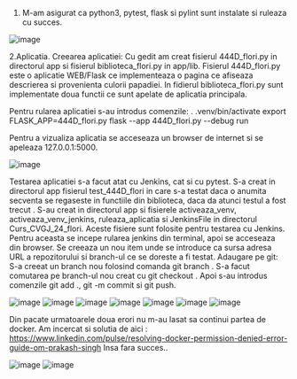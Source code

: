 1. M-am asigurat ca python3, pytest, flask si pylint sunt instalate si ruleaza cu succes. 

![image](https://github.com/StateAnelice/Curs_CVGJ_24_flori/blob/devel/Marius_Dutu/ss1.png)

2.Aplicatia.
Creearea aplicatiei: Cu gedit am creat fisierul 444D_flori.py in directorul app si fisierul biblioteca_flori.py in app/lib. 
Fisierul 444D_flori.py este o aplicatie WEB/Flask ce implementeaza o pagina ce afiseaza descrierea si provenienta culorii papadiei. 
In fidierul biblioteca_flori.py sunt implementate doua functii ce sunt apelate de aplicatia principala. 

Pentru rularea aplicatiei s-au introdus comenzile: 
    . .venv/bin/activate 
    export FLASK_APP=444D_flori.py 
    flask --app 444D_flori.py --debug run 

Pentru a vizualiza aplicatia se acceseaza un browser de internet si se apeleaza 127.0.0.1:5000.

![image](https://github.com/StateAnelice/Curs_CVGJ_24_flori/blob/devel/Marius_Dutu/run.png)

Testarea aplicatiei s-a facut atat cu Jenkins, cat si cu pytest. S-a creat in directorul app fisierul test_444D_flori in care s-a testat daca o anumita secventa se regaseste in functiile din biblioteca, daca da atunci testul a fost trecut . S-au creat in directorul app si fisierele activeaza_venv, activeaza_venv_jenkins, ruleaza_aplicatia si JenkinsFile in directorul Curs_CVGJ_24_flori. Aceste fisiere sunt folosite pentru testarea cu Jenkins. Pentru aceasta se incepe rularea jenkins din terminal, apoi se acceseaza din browser. Se creeaza un nou item unde se introduce ca sursa adresa URL a repozitorului si branch-ul ce se doreste a fi testat.
Adaugare pe git: S-a creeat un branch nou folosind comanda git branch . S-a facut comutarea pe branch-ul nou creat cu git checkout . Apoi s-au introdus comenzile git add ., git -m commit si git push.

![image](https://github.com/StateAnelice/Curs_CVGJ_24_flori/blob/devel/Marius_Dutu/ss2.png)
![image](https://github.com/StateAnelice/Curs_CVGJ_24_flori/blob/devel/Marius_Dutu/ss3.png)
![image](https://github.com/StateAnelice/Curs_CVGJ_24_flori/blob/devel/Marius_Dutu/ss4.png)
![image](https://github.com/StateAnelice/Curs_CVGJ_24_flori/blob/devel/Marius_Dutu/ss5.png)
![image](https://github.com/StateAnelice/Curs_CVGJ_24_flori/blob/devel/Marius_Dutu/ss6.png)
![image](https://github.com/StateAnelice/Curs_CVGJ_24_flori/blob/devel/Marius_Dutu/ss7.png)
![image](https://github.com/StateAnelice/Curs_CVGJ_24_flori/blob/devel/Marius_Dutu/ss8.png)

Din pacate urmatoarele doua erori nu m-au lasat sa continui partea de docker.
Am incercat si solutia de aici : https://www.linkedin.com/pulse/resolving-docker-permission-denied-error-guide-om-prakash-singh
Insa fara succes..

![image](https://github.com/StateAnelice/Curs_CVGJ_24_flori/blob/devel/Marius_Dutu/Err1.png)
![image](https://github.com/StateAnelice/Curs_CVGJ_24_flori/blob/devel/Marius_Dutu/Err2.png)
